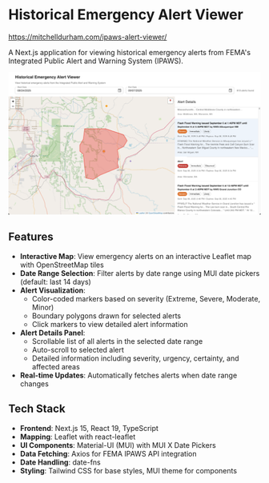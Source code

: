 # Historical Emergency Alert Viewer

https://mitchelldurham.com/ipaws-alert-viewer/

A Next.js application for viewing historical emergency alerts from FEMA's Integrated Public Alert and Warning System (IPAWS).

![IPAWS Alert Viewer Screenshot](screenshot.png)

## Features

- **Interactive Map**: View emergency alerts on an interactive Leaflet map with OpenStreetMap tiles
- **Date Range Selection**: Filter alerts by date range using MUI date pickers (default: last 14 days)
- **Alert Visualization**: 
  - Color-coded markers based on severity (Extreme, Severe, Moderate, Minor)
  - Boundary polygons drawn for selected alerts
  - Click markers to view detailed alert information
- **Alert Details Panel**: 
  - Scrollable list of all alerts in the selected date range
  - Auto-scroll to selected alert
  - Detailed information including severity, urgency, certainty, and affected areas
- **Real-time Updates**: Automatically fetches alerts when date range changes

## Tech Stack

- **Frontend**: Next.js 15, React 19, TypeScript
- **Mapping**: Leaflet with react-leaflet
- **UI Components**: Material-UI (MUI) with MUI X Date Pickers
- **Data Fetching**: Axios for FEMA IPAWS API integration
- **Date Handling**: date-fns
- **Styling**: Tailwind CSS for base styles, MUI theme for components
